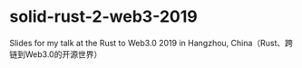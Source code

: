 # solid-rust-2-web3-2019
Slides for my talk at the Rust to Web3.0 2019 in Hangzhou, China（Rust、跨链到Web3.0的开源世界）
